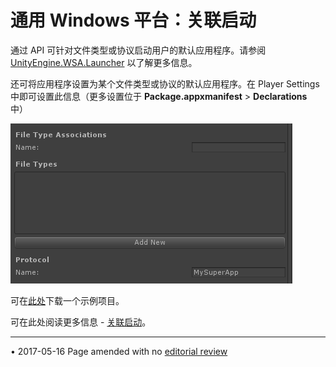 ﻿通用 Windows 平台：关联启动
========================

通过 API 可针对文件类型或协议启动用户的默认应用程序。请参阅 [UnityEngine.WSA.Launcher](../ScriptReference/WSA.Launcher.html) 以了解更多信息。

还可将应用程序设置为某个文件类型或协议的默认应用程序。在 Player Settings 中即可设置此信息（更多设置位于 **Package.appxmanifest** > **Declarations** 中）

![](../uploads/Main/WSA-Protocol.png) 

可在[此处](../uploads/Examples/AssocationLaunch.zip)下载一个示例项目。


可在此处阅读更多信息 - [关联启动](http://msdn.microsoft.com/en-us/library/windows/apps/hh452691.aspx)。

---

<span class="page-edit">• 2017-05-16  Page amended with no [editorial review](DocumentationEditorialReview.html)
</span><br/>

